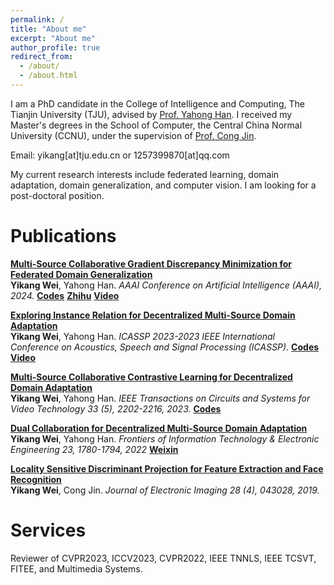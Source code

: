 ```yaml
---
permalink: /
title: "About me"
excerpt: "About me"
author_profile: true
redirect_from: 
  - /about/
  - /about.html
---
```


<!-- <p align="center">
  <img src="https://caozhangjie.github.io/files/caozhangjie_img.jpg?raw=true" alt="Photo" style="width: 450px;"/> 
</p> -->

I am a PhD candidate in the College of Intelligence and Computing, The Tianjin University (TJU), advised by [Prof. Yahong Han](https://scholar.google.com/citations?user=t4283loAAAAJ&hl=zh-CN). 
I received my Master's degrees in the School of Computer, the Central China Normal University (CCNU), under the supervision of [Prof. Cong Jin](https://www.researchgate.net/profile/Cong-Jin-5).

Email: yikang[at]tju.edu.cn or 1257399870[at]qq.com

My current research interests include federated learning, domain adaptation, domain generalization, and computer vision. I am looking for a post-doctoral position.

<!-- <h1>Preprints</h1>

<b>[Masked Surfel Prediction for Self-Supervised Point Cloud Learning](https://arxiv.org/abs/2207.03111)</b> <br> <b>Yabin Zhang</b>, Jiehong Lin, Chenhang He, Yongwei Chen, Kui Jia, and Lei Zhang.   <b>[Codes](https://github.com/YBZh/MaskSurf)</b>

<b>[Semi-supervised Models are Strong Unsupervised Domain Adaptation Learners](https://arxiv.org/pdf/2106.00417.pdf)</b> <br> <b>Yabin Zhang</b>, Haojian Zhang, Bin Deng, Shuai Li, Kui Jia, and Lei Zhang.   <b>[Codes](https://github.com/YBZh/Bridging_UDA_SSL)</b>

<b>[Gradual Domain Adaptation via Self-Training of Auxiliary Models](https://github.com/YBZh/AuxSelfTrain)</b> <br> <b>Yabin Zhang</b>, Bin Deng, Kui Jia, and Lei Zhang.  <b>[Codes](https://github.com/YBZh)</b> -->

<h1>Publications</h1>

<b>[Multi-Source Collaborative Gradient Discrepancy Minimization for Federated Domain Generalization](https://arxiv.org/abs/2401.10272)</b> <br> <b>Yikang Wei</b>, Yahong Han. <i>AAAI Conference on Artificial Intelligence (AAAI), 2024.</i> <b>[Codes](https://github.com/weiyikang/FedGM_torch)</b> <b>[Zhihu](https://zhuanlan.zhihu.com/p/695393958)</b> <b>[Video](https://youtu.be/z9qP_ezXGRE)</b>

<b>[Exploring Instance Relation for Decentralized Multi-Source Domain Adaptation](https://ieeexplore.ieee.org/abstract/document/10096982)</b> <br> <b>Yikang Wei</b>, Yahong Han. <i>ICASSP 2023-2023 IEEE International Conference on Acoustics, Speech and Signal Processing (ICASSP).</i> <b>[Codes](https://gitee.com/luckyyk/irc-msda)</b> <b>[Video](https://youtu.be/oCGEhTlYx2c)</b>

<b>[Multi-Source Collaborative Contrastive Learning for Decentralized Domain Adaptation](https://ieeexplore.ieee.org/abstract/document/9940295)</b> <br> <b>Yikang Wei</b>, Yahong Han. <i>IEEE Transactions on Circuits and Systems for Video Technology 33 (5), 2202-2216, 2023.</i> <b>[Codes](https://github.com/weiyikang/MCC-DA)</b>

<b>[Dual Collaboration for Decentralized Multi-Source Domain Adaptation](https://link.springer.com/article/10.1631/FITEE.2200284)</b> <br> <b>Yikang Wei</b>, Yahong Han. <i> Frontiers of Information Technology & Electronic Engineering 23, 1780-1794, 2022</i> <b>[Weixin](https://mp.weixin.qq.com/s/aZea_GdOWe2f3MVXzvatQQ)</b>

<b>[Locality Sensitive Discriminant Projection for Feature Extraction and Face Recognition](https://www.researchgate.net/publication/335378525_Locality_Sensitive_Discriminant_Projection_for_Feature_Extraction_and_Face_Recognition)</b> <br> <b>Yikang Wei</b>, Cong Jin. <i> Journal of Electronic Imaging 28 (4), 043028, 2019.</i> 


<h1>Services</h1>
Reviewer of CVPR2023, ICCV2023, CVPR2022, IEEE TNNLS, IEEE TCSVT, FITEE, and Multimedia Systems.


